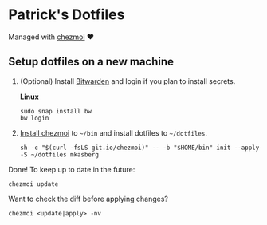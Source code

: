 # Patrick's Dotfiles

Managed with [chezmoi](https://www.chezmoi.io) ❤️

## Setup dotfiles on a new machine

  1. (Optional) Install [Bitwarden](https://bitwarden.com/) and login if you plan to install secrets.

     **Linux**
     ```
     sudo snap install bw
     bw login
     ```

  2. [Install chezmoi](https://www.chezmoi.io/docs/install/) to `~/bin` and
     install dotfiles to `~/dotfiles`.
     ```
     sh -c "$(curl -fsLS git.io/chezmoi)" -- -b "$HOME/bin" init --apply -S ~/dotfiles mkasberg
     ```

Done! To keep up to date in the future:

    chezmoi update

Want to check the diff before applying changes?

    chezmoi <update|apply> -nv

